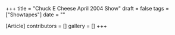 +++
title = "Chuck E Cheese April 2004 Show"
draft = false
tags = ["Showtapes"]
date = ""

[Article]
contributors = []
gallery = []
+++